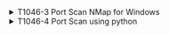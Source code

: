 <details>
<summary>T1046-3 Port Scan NMap for Windows
</summary>
<pre>$ NA </pre>
</details>
<details>
<summary>T1046-4 Port Scan using python
</summary>
<pre>$ NA </pre>
</details>
